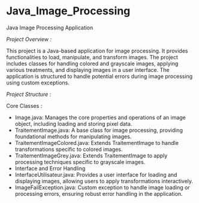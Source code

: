 # Java_Image_Processing
Java Image Processing Application

*Project Overview :*

This project is a Java-based application for image processing. It provides functionalities to load, manipulate, and transform images. The project includes classes for handling colored and grayscale images, applying various treatments, and displaying images in a user interface. The application is structured to handle potential errors during image processing using custom exceptions.

*Project Structure :*

Core Classes :

  - Image.java: Manages the core properties and operations of an image object, including loading and storing pixel data.
  - TraitementImage.java: A base class for image processing, providing foundational methods for manipulating images.
  - TraitementImageColored.java: Extends TraitementImage to handle transformations specific to colored images.
  - TraitementImageGrey.java: Extends TraitementImage to apply processing techniques specific to grayscale images.
  - Interface and Error Handling
  - InterfaceUtilisateur.java: Provides a user interface for loading and displaying images, allowing users to apply transformations interactively.
  - ImageFailException.java: Custom exception to handle image loading or processing errors, ensuring robust error handling in the application.
